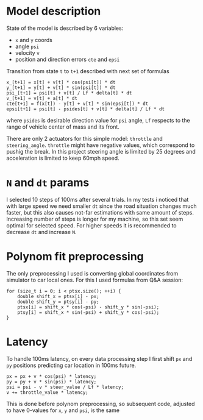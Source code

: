 # Model description

State of the model is described by 6 variables:
* `x` and `y` coords
* angle `psi`
* velocity `v`
* position and direction errors `cte` and `epsi`

Transition from state `t` to `t+1` described with next set of formulas

    x_[t+1] = x[t] + v[t] * cos(psi[t]) * dt
    y_[t+1] = y[t] + v[t] * sin(psi[t]) * dt
    psi_[t+1] = psi[t] + v[t] / Lf * delta[t] * dt
    v_[t+1] = v[t] + a[t] * dt
    cte[t+1] = f(x[t]) - y[t] + v[t] * sin(epsi[t]) * dt
    epsi[t+1] = psi[t] - psides[t] + v[t] * delta[t] / Lf * dt
    
where `psides` is desirable direction value for `psi` angle,
`Lf` respects to the range of vehicle center of mass and its front.

There are only 2 actuators for this simple model: `throttle` and `steering_angle`.
`throttle` might have negative values, which correspond to pushig the break.
In this project steering angle is limited by 25 degrees and acceleration is limited to keep 60mph speed.

# `N` and `dt` params

I selected 10 steps of 100ms after several trials.
In my tests i noticed that with large speed we need smaller `dt` since the road situation changes much faster,
but this also causes not-far estimations with same amount of steps.
Increasing number of steps is longer for my machine, so this set seem optimal for selected speed.
For higher speeds it is recommended to decrease `dt` and increase `N`.

# Polynom fit preprocessing

The only preprocessing I used is converting global coordinates from simulator to car local ones.
For this I used formulas from Q&A session:

    for (size_t i = 0; i < ptsx.size(); ++i) {
        double shift_x = ptsx[i] - px;
        double shift_y = ptsy[i] - py;
        ptsx[i] = shift_x * cos(-psi) - shift_y * sin(-psi);
        ptsy[i] = shift_x * sin(-psi) + shift_y * cos(-psi);
    }

# Latency

To handle 100ms latency, on every data processing step I first shift `px` and `py` positions predicting car location
in 100ms future.

    px = px + v * cos(psi) * latency;
    py = py + v * sin(psi) * latency;
    psi = psi - v * steer_value / Lf * latency;
    v += throttle_value * latency;

This is done before polynom preprocessing, so subsequent code, adjusted to have 0-values for `x`, `y` and `psi`, is the same